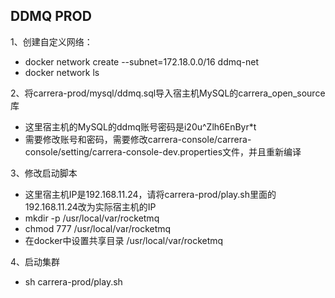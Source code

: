 ## DDMQ PROD ##

1、创建自定义网络：

* docker network create --subnet=172.18.0.0/16 ddmq-net
* docker network ls

2、将carrera-prod/mysql/ddmq.sql导入宿主机MySQL的carrera_open_source库

* 这里宿主机的MySQL的ddmq账号密码是i20u^Zlh6EnByr*t
* 需要修改账号和密码，需要修改carrera-console/carrera-console/setting/carrera-console-dev.properties文件，并且重新编译

3、修改启动脚本

* 这里宿主机IP是192.168.11.24，请将carrera-prod/play.sh里面的192.168.11.24改为实际宿主机的IP
* mkdir -p /usr/local/var/rocketmq
* chmod 777 /usr/local/var/rocketmq
* 在docker中设置共享目录 /usr/local/var/rocketmq

4、启动集群

* sh carrera-prod/play.sh

